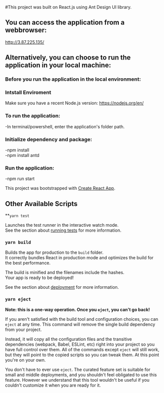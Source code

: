 #This project was built on React.js using Ant Design UI library.
## You can access the application from a webbrowser:<br>
http://3.87.225.135/
## Alternatively, you can choose to run the application in your local machine:<br>
### Before you run the application in the local environment:<br>
### Intstall Enviroment<br>
Make sure you have a recent Node.js version: https://nodejs.org/en/<br>
### To run the application:<br>
-In terminal/powershell, enter the application's folder path.<br>
### Initialize dependency and package:<br>
-npm install<br>
-npm install antd<br>
### Run the application:<br>
-npm run start<br>

This project was bootstrapped with [Create React App](https://github.com/facebook/create-react-app).

## Other Available Scripts

**`yarn test`

Launches the test runner in the interactive watch mode.\
See the section about [running tests](https://facebook.github.io/create-react-app/docs/running-tests) for more information.

### `yarn build`

Builds the app for production to the `build` folder.\
It correctly bundles React in production mode and optimizes the build for the best performance.

The build is minified and the filenames include the hashes.\
Your app is ready to be deployed!

See the section about [deployment](https://facebook.github.io/create-react-app/docs/deployment) for more information.

### `yarn eject`

**Note: this is a one-way operation. Once you `eject`, you can't go back!**

If you aren't satisfied with the build tool and configuration choices, you can `eject` at any time. This command will remove the single build dependency from your project.

Instead, it will copy all the configuration files and the transitive dependencies (webpack, Babel, ESLint, etc) right into your project so you have full control over them. All of the commands except `eject` will still work, but they will point to the copied scripts so you can tweak them. At this point you're on your own.

You don't have to ever use `eject`. The curated feature set is suitable for small and middle deployments, and you shouldn't feel obligated to use this feature. However we understand that this tool wouldn't be useful if you couldn't customize it when you are ready for it.

